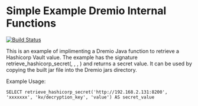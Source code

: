 # Simple Example Dremio Internal Functions

[![Build Status](https://travis-ci.org/dremio-hub/dremio-internal-function-example.svg?branch=master)](https://travis-ci.org/dremio-hub/dremio-internal-function-example)

This is an example of implimenting a Dremio Java function to retrieve a Hashicorp Vault value. The example has the signature retrieve_hashicorp_secret(<varchar>, <varchar>, <varchar>, <varchar>) and returns a secret value. It can be used by copying the built jar file into the Dremio jars directory.

Example Usage:
```
SELECT retrieve_hashicorp_secret('http://192.168.2.131:8200', 'xxxxxxx', 'kv/decryption_key', 'value') AS secret_value
```
